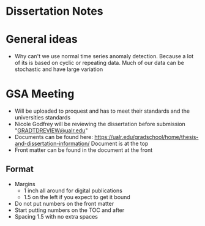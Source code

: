 # Dissertation Notes

# General ideas

* Why can't we use normal time series anomaly detection. Because a lot of its is based on cyclic or repeating data. Much of our data can be stochastic and have large variation<F3><F3>

# GSA Meeting

* Will be uploaded to proquest and has to meet their standards and the universities standards
* Nicole Godfrey will be reviewing the dissertation before submission "GRADTDREVIEW@ualr.edu"
* Documents can be found here: https://ualr.edu/gradschool/home/thesis-and-dissertation-information/ Document is at the top
* Front matter can be found in the document at the front

## Format

* Margins
  * 1 inch all around for digital publications
  * 1.5 on the left if you expect to get it bound
* Do not put numbers on the front matter
* Start putting numbers on the TOC and after
* Spacing 1.5 with no extra spaces